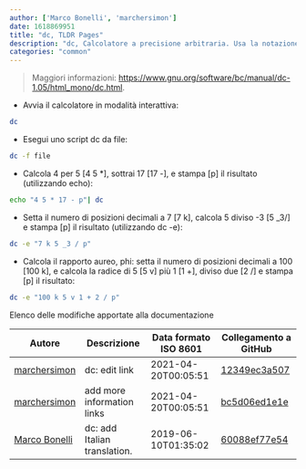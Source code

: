 ```yaml
---
author: ['Marco Bonelli', 'marchersimon']
date: 1618869951
title: "dc, TLDR Pages"
description: "dc, Calcolatore a precisione arbitraria. Usa la notazione polacca inversa (RPN)."
categories: "common"
---
```

> Maggiori informazioni: <https://www.gnu.org/software/bc/manual/dc-1.05/html_mono/dc.html>.

- Avvia il calcolatore in modalità interattiva:

```bash
dc
```

- Esegui uno script dc da file:

```bash
dc -f file
```

- Calcola 4 per 5 [4 5 *], sottrai 17 [17 -], e stampa [p] il risultato (utilizzando echo):

```bash
echo "4 5 * 17 - p"| dc
```

- Setta il numero di posizioni decimali a 7 [7 k], calcola 5 diviso -3 [5 _3/] e stampa [p] il risultato (utilizzando dc -e):

```bash
dc -e "7 k 5 _3 / p"
```

- Calcola il rapporto aureo, phi: setta il numero di posizioni decimali a 100 [100 k], e calcola la radice di 5 [5 v] più 1 [1 +], diviso due [2 /] e stampa [p] il risultato:

```bash
dc -e "100 k 5 v 1 + 2 / p"
```
Elenco delle modifiche apportate alla documentazione


Autore | Descrizione | Data formato ISO 8601 | Collegamento a GitHub
------|-----|-----|-----
[marchersimon](mailto:marchersimon@zohomail.eu) | dc: edit link | 2021-04-20T00:05:51 | [12349ec3a507](https://github.com/tldr-pages/tldr/commit/12349ec3a50759fae6bc2a35214f6979650dbd66)
[marchersimon](mailto:marchersimon@zohomail.eu) | add more information links | 2021-04-20T00:05:51 | [bc5d06ed1e1e](https://github.com/tldr-pages/tldr/commit/bc5d06ed1e1e112cfb368a38ae5918ef124cdc22)
[Marco Bonelli](mailto:mb5.marcob@gmail.com) | dc: add Italian translation. | 2019-06-10T01:35:02 | [60088ef77e54](https://github.com/tldr-pages/tldr/commit/60088ef77e54fea8c6386c561588861e0b53f215)

